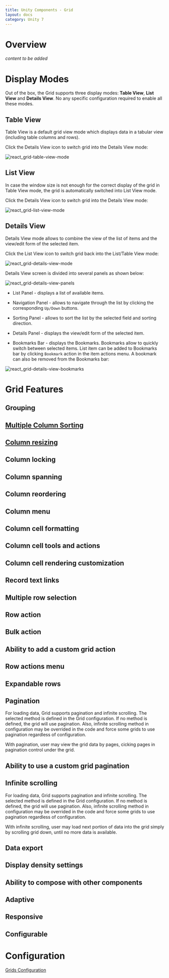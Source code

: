 ```yaml
---
title: Unity Components - Grid
layout: docs
category: Unity 7
---
```

# Overview

*content to be added*

# Display Modes

Out of the box, the Grid supports three display modes: **Table View**, **List View** and **Details View**. No any specific configuration required to enable all these modes.

## Table View

Table View is a default grid view mode which displays data in a tabular view (including table columns and rows).

Click the Details View icon to switch grid into the Details View mode:

![react_grid-table-view-mode](grid/images/displaymode_react_tableview.png)

## List View

In case the window size is not enough for the correct display of the grid in Table View mode, the grid is automatically switched into List View mode.

Click the Details View icon to switch grid into the Details View mode:

![react_grid-list-view-mode](grid/images/displaymode_react_listview.png)

## Details View

Details View mode allows to combine the view of the list of items and the view/edit form of the selected item.

Click the List View icon to switch grid back into the List/Table View mode:

![react_grid-details-view-mode](grid/images/displaymode_react_detailsview.png)

Details View screen is divided into several panels as shown below:

![react_grid-details-view-panels](grid/images/displaymode_react_detailsview_panels.png)

- List Panel - displays a list of available items.

- Navigation Panel - allows to navigate through the list by clicking the corresponding `Up/Down` buttons.

- Sorting Panel - allows to sort the list by the selected field and sorting direction.

- Details Panel - displays the view/edit form of the selected item.

- Bookmarks Bar - displays the Bookmarks. Bookmarks allow to quickly switch between selected items. List item can be added to Bookmarks bar by clicking `Bookmark` action in the item actions menu. A bookmark can also be removed from the Bookmarks bar:

![react_grid-details-view-bookmarks](grid/images/displaymode_react_detailsview_bookmarks.png)

# Grid Features

## Grouping
## [Multiple Column Sorting](grid/multiple-column-sorting.md)
## [Column resizing](grid/column-resizing.md)
## Column locking
## Column spanning
## Column reordering
## Column menu
## Column cell formatting
## Column cell tools and actions
## Column cell rendering customization
## Record text links
## Multiple row selection
## Row action
## Bulk action
## Ability to add a custom grid action
## Row actions menu
## Expandable rows
## Pagination

For loading data, Grid supports pagination and infinite scrolling. The selected method is defined in the Grid configuration. If no method is defined, the grid will use pagination. Also, infinite scrolling method in configuration may be overrided in the code and force some grids to use pagination regardless of configuration.

With pagination, user may view the grid data by pages, cicking pages in pagination control under the grid.

## Ability to use a custom grid pagination
## Infinite scrolling

For loading data, Grid supports pagination and infinite scrolling. The selected method is defined in the Grid configuration. If no method is defined, the grid will use pagination. Also, infinite scrolling method in configuration may be overrided in the code and force some grids to use pagination regardless of configuration.

With infinite scrolling, user may load next portion of data into the grid simply by scrolling grid down, until no more data is available.

## Data export
## Display density settings
## Ability to compose with other components
## Adaptive
## Responsive
## Configurable

# Configuration

[Grids Configuration](../configuration/grids.md)
